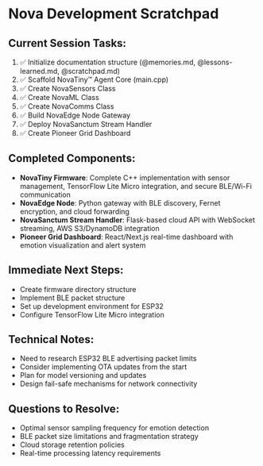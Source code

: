 # Nova Development Scratchpad

## Current Session Tasks:
1. ✅ Initialize documentation structure (@memories.md, @lessons-learned.md, @scratchpad.md)
2. ✅ Scaffold NovaTiny™ Agent Core (main.cpp)
3. ✅ Create NovaSensors Class
4. ✅ Create NovaML Class
5. ✅ Create NovaComms Class
6. ✅ Build NovaEdge Node Gateway
7. ✅ Deploy NovaSanctum Stream Handler
8. ✅ Create Pioneer Grid Dashboard

## Completed Components:
- **NovaTiny Firmware**: Complete C++ implementation with sensor management, TensorFlow Lite Micro integration, and secure BLE/Wi-Fi communication
- **NovaEdge Node**: Python gateway with BLE discovery, Fernet encryption, and cloud forwarding
- **NovaSanctum Stream Handler**: Flask-based cloud API with WebSocket streaming, AWS S3/DynamoDB integration
- **Pioneer Grid Dashboard**: React/Next.js real-time dashboard with emotion visualization and alert system

## Immediate Next Steps:
- Create firmware directory structure
- Implement BLE packet structure
- Set up development environment for ESP32
- Configure TensorFlow Lite Micro integration

## Technical Notes:
- Need to research ESP32 BLE advertising packet limits
- Consider implementing OTA updates from the start
- Plan for model versioning and updates
- Design fail-safe mechanisms for network connectivity

## Questions to Resolve:
- Optimal sensor sampling frequency for emotion detection
- BLE packet size limitations and fragmentation strategy
- Cloud storage retention policies
- Real-time processing latency requirements 